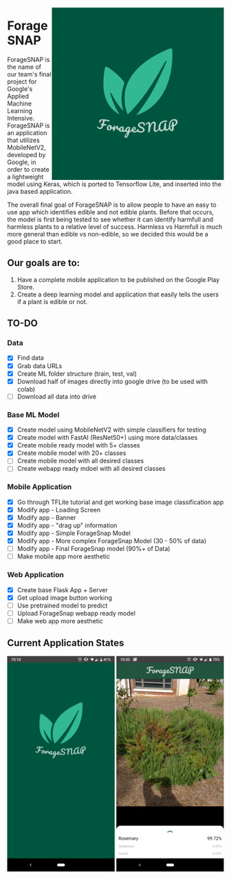 <a href="Loading Page"><img src="https://github.com/ian-mcnair/ForageSnap/blob/master/foragesnap.png" align="right" height="400" width="400" ></a>
# ForageSNAP
ForageSNAP is the name of our team's final project for Google's Applied Machine Learning Intensive. ForageSNAP is an application that utilizes MobileNetV2, developed by Google, in order to create a lightweight model using Keras, which is ported to Tensorflow Lite, and inserted into the java based application. 

The overall final goal of ForageSNAP is to allow people to have an easy to use app which identifies edible and not edible plants. Before that occurs, the model is first being tested to see whether it can identify harmfull and harmless plants to a relative level of success. Harmless vs Harmfull is much more general than edible vs non-edible, so we decided this would be a good place to start.

## Our goals are to:
1. Have a complete mobile application to be published on the Google Play Store.
2. Create a deep learning model and application that easily tells the users if a plant is edible or not.

## TO-DO
### Data
- [x] Find data
- [x] Grab data URLs
- [x] Create ML folder structure (train, test, val) 
- [x] Download half of images directly into google drive (to be used with colab)
- [ ] Download all data into drive

### Base ML Model
- [x] Create model using MobileNetV2 with simple classifiers for testing
- [x] Create model with FastAI (ResNet50+) using more data/classes
- [x] Create mobile ready model with 5+ classes
- [x] Create mobile model with 20+ classes
- [ ] Create mobile model with all desired classes
- [ ] Create webapp ready mdoel with all desired classes

### Mobile Application
- [x] Go through TFLite tutorial and get working base image classification app
- [x] Modify app - Loading Screen
- [x] Modify app - Banner
- [x] Modify app - "drag up" information
- [x] Modify app - Simple ForageSnap Model
- [x] Modify app - More complex ForageSnap Model (30 - 50% of data)
- [ ] Modify app - Final ForageSnap model (90%+ of Data)
- [ ] Make mobile app more aesthetic

### Web Application
- [x] Create base Flask App + Server
- [x] Get upload image button working
- [ ] Use pretrained model to predict
- [ ] Upload ForageSnap webapp ready model
- [ ] Make web app more aesthetic

## Current Application States
<a href="Loading Page"><img src="https://github.com/ian-mcnair/ForageSnap/blob/master/Screenshot_20190722-221049.png" align="left" height="500" width="250" ></a>
<a href="Live Application"><img src="https://github.com/ian-mcnair/ForageSnap/blob/master/Screenshot_20190722-103324.png" align="right" height="500" width="250" ></a>
